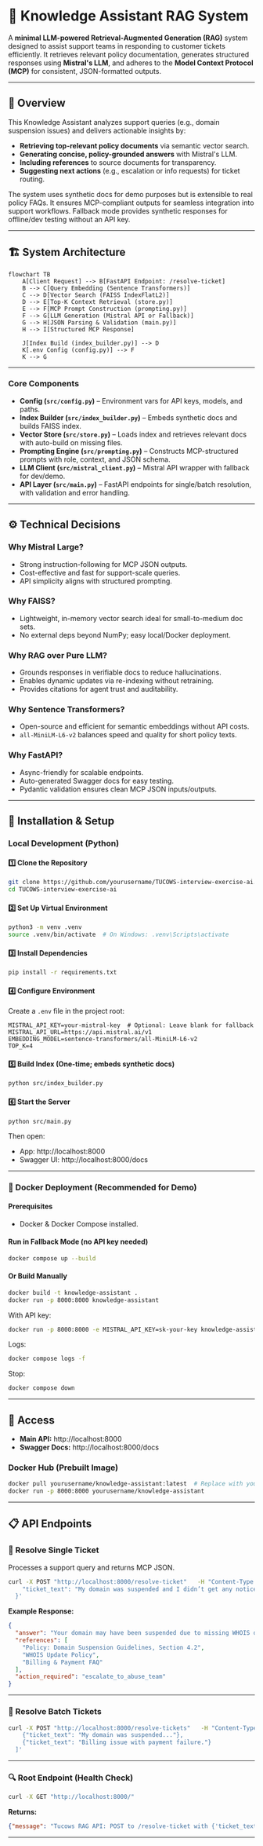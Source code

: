 # 🧠 Knowledge Assistant RAG System

A **minimal LLM-powered Retrieval-Augmented Generation (RAG)** system designed to assist support teams in responding to customer tickets efficiently. It retrieves relevant policy documentation, generates structured responses using **Mistral's LLM**, and adheres to the **Model Context Protocol (MCP)** for consistent, JSON-formatted outputs.

---

## 🚀 Overview

This Knowledge Assistant analyzes support queries (e.g., domain suspension issues) and delivers actionable insights by:

- **Retrieving top-relevant policy documents** via semantic vector search.  
- **Generating concise, policy-grounded answers** with Mistral's LLM.  
- **Including references** to source documents for transparency.  
- **Suggesting next actions** (e.g., escalation or info requests) for ticket routing.  

The system uses synthetic docs for demo purposes but is extensible to real policy FAQs. It ensures MCP-compliant outputs for seamless integration into support workflows. Fallback mode provides synthetic responses for offline/dev testing without an API key.

---

## 🏗️ System Architecture

```mermaid
flowchart TB
    A[Client Request] --> B[FastAPI Endpoint: /resolve-ticket]
    B --> C[Query Embedding (Sentence Transformers)]
    C --> D[Vector Search (FAISS IndexFlatL2)]
    D --> E[Top-K Context Retrieval (store.py)]
    E --> F[MCP Prompt Construction (prompting.py)]
    F --> G[LLM Generation (Mistral API or Fallback)]
    G --> H[JSON Parsing & Validation (main.py)]
    H --> I[Structured MCP Response]

    J[Index Build (index_builder.py)] --> D
    K[.env Config (config.py)] --> F
    K --> G
```

---

### Core Components

- **Config (`src/config.py`)** – Environment vars for API keys, models, and paths.  
- **Index Builder (`src/index_builder.py`)** – Embeds synthetic docs and builds FAISS index.  
- **Vector Store (`src/store.py`)** – Loads index and retrieves relevant docs with auto-build on missing files.  
- **Prompting Engine (`src/prompting.py`)** – Constructs MCP-structured prompts with role, context, and JSON schema.  
- **LLM Client (`src/mistral_client.py`)** – Mistral API wrapper with fallback for dev/demo.  
- **API Layer (`src/main.py`)** – FastAPI endpoints for single/batch resolution, with validation and error handling.  

---

## ⚙️ Technical Decisions

### Why Mistral Large?
- Strong instruction-following for MCP JSON outputs.  
- Cost-effective and fast for support-scale queries.  
- API simplicity aligns with structured prompting.  

### Why FAISS?
- Lightweight, in-memory vector search ideal for small-to-medium doc sets.  
- No external deps beyond NumPy; easy local/Docker deployment.  

### Why RAG over Pure LLM?
- Grounds responses in verifiable docs to reduce hallucinations.  
- Enables dynamic updates via re-indexing without retraining.  
- Provides citations for agent trust and auditability.  

### Why Sentence Transformers?
- Open-source and efficient for semantic embeddings without API costs.  
- `all-MiniLM-L6-v2` balances speed and quality for short policy texts.  

### Why FastAPI?
- Async-friendly for scalable endpoints.  
- Auto-generated Swagger docs for easy testing.  
- Pydantic validation ensures clean MCP JSON inputs/outputs.  

---

## 🔧 Installation & Setup

### Local Development (Python)

#### 1️⃣ Clone the Repository
```bash
git clone https://github.com/yourusername/TUCOWS-interview-exercise-ai.git  # Replace with your forked repo
cd TUCOWS-interview-exercise-ai
```

#### 2️⃣ Set Up Virtual Environment
```bash
python3 -m venv .venv
source .venv/bin/activate  # On Windows: .venv\Scripts\activate
```

#### 3️⃣ Install Dependencies
```bash
pip install -r requirements.txt
```

#### 4️⃣ Configure Environment
Create a `.env` file in the project root:
```text
MISTRAL_API_KEY=your-mistral-key  # Optional: Leave blank for fallback
MISTRAL_API_URL=https://api.mistral.ai/v1
EMBEDDING_MODEL=sentence-transformers/all-MiniLM-L6-v2
TOP_K=4
```

#### 5️⃣ Build Index (One-time; embeds synthetic docs)
```bash
python src/index_builder.py
```

#### 6️⃣ Start the Server
```bash
python src/main.py
```

Then open:  
- App: http://localhost:8000  
- Swagger UI: http://localhost:8000/docs  

---

### 🐳 Docker Deployment (Recommended for Demo)

#### Prerequisites
- Docker & Docker Compose installed.

#### Run in Fallback Mode (no API key needed)
```bash
docker compose up --build
```

#### Or Build Manually
```bash
docker build -t knowledge-assistant .
docker run -p 8000:8000 knowledge-assistant
```

With API key:
```bash
docker run -p 8000:8000 -e MISTRAL_API_KEY=sk-your-key knowledge-assistant
```

Logs:
```bash
docker compose logs -f
```

Stop:
```bash
docker compose down
```

---

## 📡 Access

- **Main API:** http://localhost:8000  
- **Swagger Docs:** http://localhost:8000/docs  

### Docker Hub (Prebuilt Image)
```bash
docker pull yourusername/knowledge-assistant:latest  # Replace with yourusername
docker run -p 8000:8000 yourusername/knowledge-assistant
```

---

## 📋 API Endpoints

### 🎯 Resolve Single Ticket
Processes a support query and returns MCP JSON.

```bash
curl -X POST "http://localhost:8000/resolve-ticket"   -H "Content-Type: application/json"   -d '{
    "ticket_text": "My domain was suspended and I didn’t get any notice. How can I reactivate it?"
  }'
```

**Example Response:**
```json
{
  "answer": "Your domain may have been suspended due to missing WHOIS details, unpaid billing, or a policy violation. To reactivate, update your WHOIS information in the account dashboard or verify payment status via billing@example.com.",
  "references": [
    "Policy: Domain Suspension Guidelines, Section 4.2",
    "WHOIS Update Policy",
    "Billing & Payment FAQ"
  ],
  "action_required": "escalate_to_abuse_team"
}
```

---

### 🧩 Resolve Batch Tickets
```bash
curl -X POST "http://localhost:8000/resolve-tickets"   -H "Content-Type: application/json"   -d '[
    {"ticket_text": "My domain was suspended..."},
    {"ticket_text": "Billing issue with payment failure."}
  ]'
```

---

### 🔍 Root Endpoint (Health Check)
```bash
curl -X GET "http://localhost:8000/"
```

**Returns:**  
```json
{"message": "Tucows RAG API: POST to /resolve-ticket with {'ticket_text': 'your query'}"}
```

---
